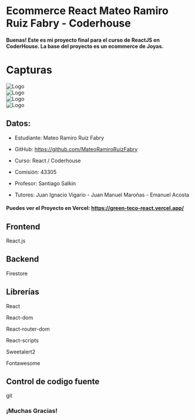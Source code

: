 # Ecommerce React Mateo Ramiro Ruiz Fabry - Coderhouse
#### Buenas! Este es mi proyecto final para el curso de ReactJS en CoderHouse. La base del proyecto es un ecommerce de Joyas.

# Capturas

![Logo](https://i.imgur.com/bcK7Yzk.png)
\
![Logo](https://i.imgur.com/j8jUTRm.png)
\
![Logo](https://i.imgur.com/vwo2PXG.png)
\
![Logo](https://i.imgur.com/jgZKNIU.png)

## Datos:

- Estudiante: Mateo Ramiro Ruiz Fabry

- GitHub: https://github.com/MateoRamiroRuizFabry

- Curso: React / Coderhouse

- Comisión: 43305

- Profesor: Santiago Salkin

- Tutores: 	Juan Ignacio Vigario - Juan Manuel Maroñas - Emanuel Acosta

#### Puedes ver el Proyecto en Vercel: https://green-teco-react.vercel.app/ 

## Frontend
React.js

## Backend
Firestore

## Librerías
React

React-dom

React-router-dom

React-scripts

Sweetalert2

Fontawesome

## Control de codigo fuente
git

### ¡Muchas Gracias!